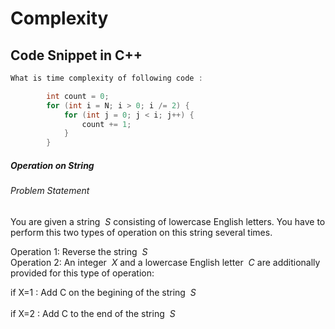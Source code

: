 # Complexity
## Code Snippet in C++

```cpp
What is time complexity of following code :

        int count = 0;
        for (int i = N; i > 0; i /= 2) {
            for (int j = 0; j < i; j++) {
                count += 1;
            }
        }


```
##### Operation on String

###### Problem Statement
You are given a string $`\ S `$ consisting of lowercase English letters. You have to perform this two types of operation on this string several times.

Operation 1: Reverse the string $`\ S `$ <br/>
Operation 2: An integer $`\ X `$ and a lowercase English letter $`\ C `$​ are additionally provided for this type of operation:   

if X=1 : Add C on the begining of the string $`\ S `$ <br/>    
if X=2 : Add C to the end of the string $`\ S `$
